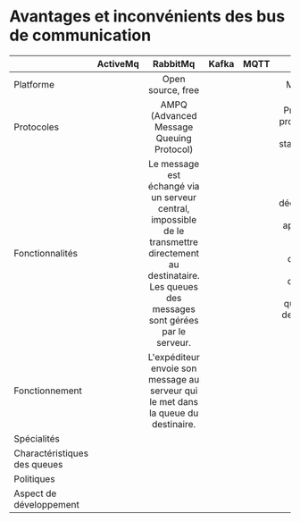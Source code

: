# Avantages  et inconvénients des bus de communication


|                              | ActiveMq |                                                                           RabbitMq                                                                           | Kafka | MQTT  |                                                    MSMQ                                                    |
| :--------------------------- | :------: | :----------------------------------------------------------------------------------------------------------------------------------------------------------: | :---: | :---: | :--------------------------------------------------------------------------------------------------------: |
| Platforme                    |          |                                                                      Open source, free                                                                       |       |       |                                                 Microsoft                                                  |
| Protocoles                   |          |                                                           AMPQ (Advanced Message Queuing Protocol)                                                           |       |       |                                 Protocoles propriétaires non standardisés                                  |
| Fonctionnalités              |          | Le message est échangé via un serveur central, impossible de le transmettre directement au destinataire. Les queues des messages sont gérées par le serveur. |       |       | Mode décentralisé, chaque application gère sa propre queue et peut deverser dans la queue des destinaires. |
| Fonctionnement               |          |                                      L'expéditeur envoie son message au serveur qui le met dans la queue du destinaire.                                      |       |       |                                                                                                            |
| Spécialités                  |          |                                                                                                                                                              |       |       |                                                                                                            |
| Charactéristiques des queues |          |                                                                                                                                                              |       |       |                                                                                                            |
| Politiques                   |          |                                                                                                                                                              |       |       |                                                                                                            |
| Aspect de développement      |          |                                                                                                                                                              |       |       |                                                                                                            |
